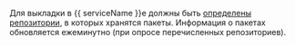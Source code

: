 
Для выкладки в {{ serviceName }}е должны быть [определены репозитории](../../../../task/repos.md), в которых хранятся пакеты. Информация о пакетах обновляется ежеминутно (при опросе перечисленных репозиториев).

